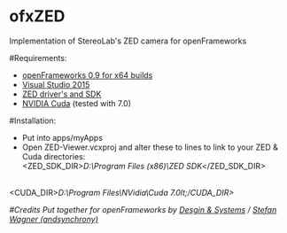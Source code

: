 # ofxZED
Implementation of StereoLab's ZED camera for openFrameworks

#Requirements:
- <a href="http://openframeworks.cc/download/">openFrameworks 0.9 for x64 builds</a>
- <a href="https://www.visualstudio.com/">Visual Studio 2015</a>
- <a href="https://www.stereolabs.com/developers/#start_anchor">ZED driver's and SDK</a>
- <a href="https://developer.nvidia.com/cuda-toolkit-70">NVIDIA Cuda</a> (tested with 7.0)


#Installation:
- Put into apps/myApps
- Open ZED-Viewer.vcxproj and alter these to lines to link to your ZED & Cuda directories:
  <br />
  &lt;ZED_SDK_DIR&gt;<i>D:\Program Files (x86)\ZED SDK</i>&lt;/ZED_SDK_DIR&gt;
<br />
  &lt;CUDA_DIR&gt;<i>D:\Program Files\NVidia\Cuda 7.0</i&>lt;/CUDA_DIR&gt;

#Credits
Put together for openFrameworks by <a href="http://designandsystems.de">Desgin & Systems</a> / <a href="http://www.stefanwagner.io">Stefan Wagner (andsynchrony)</a> 
